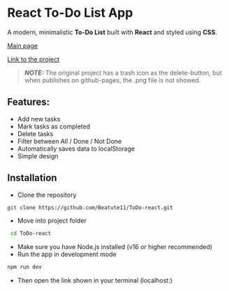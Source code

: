 # React To-Do List App

A modern, minimalistic **To-Do List** built
with **React** and styled using **CSS**.

[Main page](public/img.png)

[Link to the project](https://beatute11.github.io/ToDo-react/)

> **_NOTE:_**  The original project has a trash icon as the delete-button,
> but when publishes on github-pages, the .png file is not showed.

## Features:
- Add new tasks
- Mark tasks as completed
- Delete tasks
- Filter between All / Done / Not Done
- Automatically saves data to localStorage
- Simple design

## Installation

- Clone the repository
```bash
git clone https://github.com/Beatute11/ToDo-react.git
```
- Move into project folder
```bash
 cd ToDo-react
```
- Make sure you have Node.js installed (v16 or higher recommended)
- Run the app in development mode
```bash
npm run dev
```
- Then open the link shown in your terminal (localhost:) 
